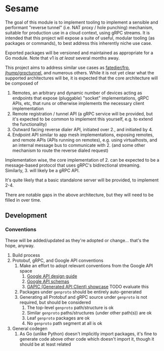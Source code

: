 # Sesame

The goal of this module is to implement tooling to implement a sensible and performant "reverse tunnel" (i.e. NAT proxy
/ hole punching) mechanism, suitable for production use in a cloud context, using gRPC streams. It is intended that this
project will expose a suite of useful, modular tooling (as packages or commands), to best address this inherently niche
use case.

Exported packages will be versioned and maintained as appropriate for a Go module. Note that v1 is _at least_ several
months away.

This project aims to address similar use cases as [fatedier/frp](https://github.com/fatedier/frp),
[jhump/grpctunnel](https://github.com/jhump/grpctunnel), and numerous others. While it is not yet clear what the
supported architectures will be, it is expected that the core architecture will be composed of

1. Remotes, an arbitrary and dynamic number of devices acting as endpoints that expose (pluggable) "socket"
   implementations, gRPC APIs, etc, that runs or otherwise implements the necessary client implementation
2. Remote registration / tunnel API (a gRPC service will be provided, but it's expected to be common to implement this
   yourself, e.g. to extend the functionality)
3. Outward facing reverse dialer API, initiated over 2., and initiated by 4.
4. Endpoint API similar to app mesh implementations, exposing remotes, and remote APIs (APIs running on remotes), e.g.
   using virtualhosts, and an internal message bus to communicate with 2. (and some other mechanism to route the reverse
   dialed request)

Implementation wise, the core implementation of 2. can be expected to be a message-based protocol that uses gRPC's
bidirectional streaming. Similarly, 3. will likely be a gRPC API.

It's quite likely that a basic standalone server will be provided, to implement 2-4.

There are notable gaps in the above architecture, but they will need to be filled in over time.

## Development

### Conventions

These will be added/updated as they're adopted or change... that's the hope, anyway.

1. Build process
2. Protobuf, gRPC, and Google API conventions
    1. Make an effort to adopt relevant conventions from the Google API space
        1. [Google API design guide](https://cloud.google.com/apis/design)
        2. [Google API schemas](https://github.com/googleapis/googleapis)
        3. [GAPIC (Generated API Client) showcase](https://github.com/googleapis/gapic-showcase)
           TODO evaluate this
    2. Packages under `genproto` should be entirely auto-generated
    3. Generating all Protobuf and gRPC source under `genproto` is not required, but should be considered
        1. The top-level `genproto` path/structure is ok
        2. Similar `genproto` paths/structures (under other path(s)) are ok
        3. Leaf `genproto` packages are ok
        4. No `genproto` path segment at all is ok
3. General codegen
    1. As Go (unlike Python) doesn't implicitly import packages, it's fine to generate code above other code which
       doesn't import it, though it should be at least related
